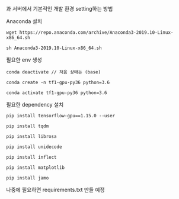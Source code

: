 과 서버에서 기본적인 개발 환경 setting하는 방법

Anaconda 설치

```
wget https://repo.anaconda.com/archive/Anaconda3-2019.10-Linux-x86_64.sh

sh Anaconda3-2019.10-Linux-x86_64.sh
```



필요한 env 생성

```
conda deactivate // 처음 상태는 (base)

conda create -n tf1-gpu-py36 python=3.6

conda activate tf1-gpu-py36 python=3.6
```



필요한 dependency 설치

```
pip install tensorflow-gpu==1.15.0 --user

pip install tqdm

pip install librosa

pip install unidecode

pip install inflect

pip install matplotlib

pip install jamo
```

나중에 필요하면 requirements.txt 만들 예정

